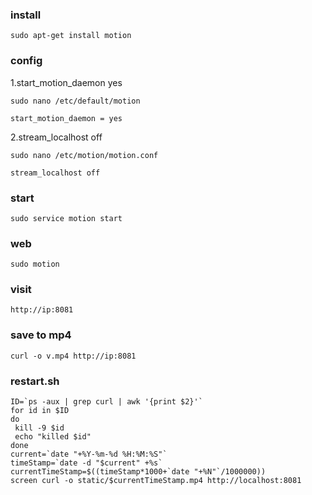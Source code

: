 ### install

```
sudo apt-get install motion
```

### config

1.start_motion_daemon yes

```
sudo nano /etc/default/motion
```

```
start_motion_daemon = yes
```

2.stream_localhost off

```
sudo nano /etc/motion/motion.conf
```

```
stream_localhost off
```

### start

```
sudo service motion start
```

### web

```
sudo motion
```

### visit

```
http://ip:8081
```

### save to mp4

```
curl -o v.mp4 http://ip:8081
```

### restart.sh

```
ID=`ps -aux | grep curl | awk '{print $2}'`
for id in $ID
do
 kill -9 $id
 echo "killed $id"
done
current=`date "+%Y-%m-%d %H:%M:%S"`
timeStamp=`date -d "$current" +%s`
currentTimeStamp=$((timeStamp*1000+`date "+%N"`/1000000))
screen curl -o static/$currentTimeStamp.mp4 http://localhost:8081

```
